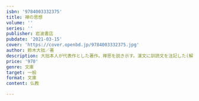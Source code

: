 ```yaml
---
isbn: '9784003332375'
title: 禅の思想
volume: ''
series: ''
publisher: 岩波書店
pubdate: '2021-03-15'
cover: 'https://cover.openbd.jp/9784003332375.jpg'
author: 鈴木大拙／著
description: 大拙本人が代表作とした著作。禅思を説き示す。漢文に訓読文を注記した(解説=横田南嶺・解題=小川隆)
price: '970'
genre: 文庫
target: 一般
format: 文庫
content: 仏教

---
```

